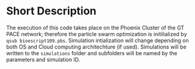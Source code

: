 # Short Description

The execution of this code takes place on the Phoenix Cluster of the GT PACE network; therefore the particle swarm optimization is initilialized by `qsub bioescript109.pbs`. Simulation intialization will change depending on both OS and Cloud computing architechture (if used). Simulations will be written to the `simulations` folder and subfolders will be named by the parameters and simulation ID.
